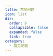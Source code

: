 ```yaml
---
title: 常见问题
icon: list
dir:
  order: 9 
  collapsible: false
  expanded: false
  link: true
category:
  - 常见问题
---
```

